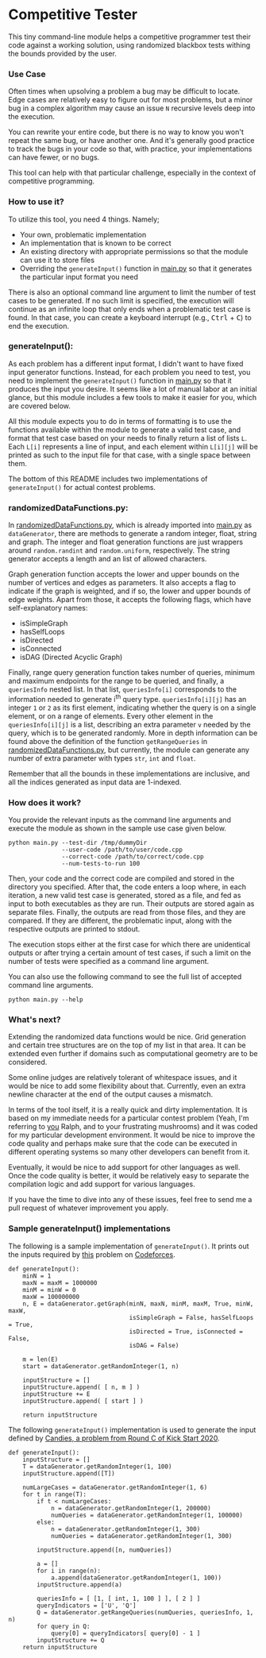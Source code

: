 # Competitive Tester

This tiny command-line module helps a competitive programmer test their code against a working solution, using randomized blackbox tests withing the bounds provided by the user.

### Use Case

Often times when upsolving a problem a bug may be difficult to locate. Edge cases are relatively easy to figure out for most problems, but a minor bug in a complex algorithm may cause an issue `N` recursive levels deep into the execution.

You can rewrite your entire code, but there is no way to know you won't repeat the same bug, or have another one. And it's generally good practice to track the bugs in your code so that, with practice, your implementations can have fewer, or no bugs.

This tool can help with that particular challenge, especially in the context of competitive programming.

### How to use it?

To utilize this tool, you need 4 things. Namely;

- Your own, problematic implementation
- An implementation that is known to be correct
- An existing directory with appropriate permissions so that the module can use it to store files
- Overriding the `generateInput()` function in [main.py](main.py) so that it generates the particular input format you need

There is also an optional command line argument to limit the number of test cases to be generated. If no such limit is specified, the execution will continue as an infinite loop that only ends when a problematic test case is found. In that case, you can create a keyboard interrupt (e.g., <kbd>Ctrl</kbd> + <kbd>C</kbd>) to end the execution.

### generateInput():

As each problem has a different input format, I didn't want to have fixed input generator functions. Instead, for each problem you need to test, you need to implement the `generateInput()` function in [main.py](main.py) so that it produces the input you desire. It seems like a lot of manual labor at an initial glance, but this module includes a few tools to make it easier for you, which are covered below.

All this module expects you to do in terms of formatting is to use the functions available within the module to generate a valid test case, and format that test case based on your needs to finally return a list of lists `L`. Each `L[i]` represents a line of input, and each element within `L[i][j]` will be printed as such to the input file for that case, with a single space between them.

The bottom of this README includes two implementations of `generateInput()` for actual contest problems.

### randomizedDataFunctions.py:

In [randomizedDataFunctions.py](randomizedDataFunctions.py), which is already imported into [main.py](main.py) as `dataGenerator`, there are methods to generate a random integer, float, string and graph. The integer and float generation functions are just wrappers around `random.randint` and `random.uniform`, respectively. The string generator accepts a length and an list of allowed characters.

Graph generation function accepts the lower and upper bounds on the number of vertices and edges as parameters. It also accepts a flag to indicate if the graph is weighted, and if so, the lower and upper bounds of edge weights. Apart from those, it accepts the following flags, which have self-explanatory names:

- isSimpleGraph
- hasSelfLoops
- isDirected
- isConnected
- isDAG (Directed Acyclic Graph)

Finally, range query generation function takes number of queries, minimum and maximum endpoints for the range to be queried, and finally, a `queriesInfo` nested list. In that list, `queriesInfo[i]` corresponds to the information needed to generate i<sup>th</sup> query type. `queriesInfo[i][j]` has an integer `1` or `2` as its first element, indicating whether the query is on a single element, or on a range of elements. Every other element in the `queriesInfo[i][j]` is a list, describing an extra parameter `v` needed by the query, which is to be generated randomly. More in depth information can be found above the definition of the function `getRangeQueries` in [randomizedDataFunctions.py](randomizedDataFunctions.py), but currently, the module can generate any number of extra parameter with types `str`, `int` and `float`.

Remember that all the bounds in these implementations are inclusive, and all the indices generated as input data are 1-indexed.

### How does it work?

You provide the relevant inputs as the command line arguments and execute the module as shown in the sample use case given below.

```shell
python main.py --test-dir /tmp/dummyDir
               --user-code /path/to/user/code.cpp
               --correct-code /path/to/correct/code.cpp
               --num-tests-to-run 100
```

Then, your code and the correct code are compiled and stored in the directory you specified. After that, the code enters a loop where, in each iteration, a new valid test case is generated, stored as a file, and fed as input to both executables as they are run. Their outputs are stored again as separate files. Finally, the outputs are read from those files, and they are compared. If they are different, the problematic input, along with the respective outputs are printed to stdout.

The execution stops either at the first case for which there are unidentical outputs or after trying a certain amount of test cases, if such a limit on the number of tests were specified as a command line argument.

You can also use the following command to see the full list of accepted command line arguments.

```
python main.py --help
```

### What's next?

Extending the randomized data functions would be nice. Grid generation and certain tree structures are on the top of my list in that area. It can be extended even further if domains such as computational geometry are to be considered.

Some online judges are relatively tolerant of whitespace issues, and it would be nice to add some flexibility about that. Currently, even an extra newline character at the end of the output causes a mismatch.

In terms of the tool itself, it is a really quick and dirty implementation. It is based on my immediate needs for a particular contest problem (Yeah, I'm referring to [you](https://codeforces.com/problemset/problem/894/E) Ralph, and to your frustrating mushrooms) and it was coded for my particular development environment. It would be nice to improve the code quality and perhaps make sure that the code can be executed in different operating systems so many other developers can benefit from it.

Eventually, it would be nice to add support for other languages as well. Once the code quality is better, it would be relatively easy to separate the compilation logic and add support for various languages.

If you have the time to dive into any of these issues, feel free to send me a pull request of whatever improvement you apply.

### Sample generateInput() implementations

The following is a sample implementation of `generateInput()`. It prints out the inputs required by [this](https://codeforces.com/problemset/problem/894/E) problem on [Codeforces](https://www.codeforces.com).

```
def generateInput():
    minN = 1
    maxN = maxM = 1000000
    minM = minW = 0
    maxW = 100000000
    n, E = dataGenerator.getGraph(minN, maxN, minM, maxM, True, minW, maxW,
                                  isSimpleGraph = False, hasSelfLoops = True,
                                  isDirected = True, isConnected = False,
                                  isDAG = False)

    m = len(E)
    start = dataGenerator.getRandomInteger(1, n)

    inputStructure = []
    inputStructure.append( [ n, m ] )
    inputStructure += E
    inputStructure.append( [ start ] )

    return inputStructure
```

The following `generateInput()` implementation is used to generate the input defined by [Candies, a problem from Round C of Kick Start 2020](https://codingcompetitions.withgoogle.com/kickstart/round/000000000019ff43/0000000000337b4d).

```
def generateInput():
    inputStructure = []
    T = dataGenerator.getRandomInteger(1, 100)
    inputStructure.append([T])

    numLargeCases = dataGenerator.getRandomInteger(1, 6)
    for t in range(T):
        if t < numLargeCases:
            n = dataGenerator.getRandomInteger(1, 200000)
            numQueries = dataGenerator.getRandomInteger(1, 100000)
        else:
            n = dataGenerator.getRandomInteger(1, 300)
            numQueries = dataGenerator.getRandomInteger(1, 300)

        inputStructure.append([n, numQueries])

        a = []
        for i in range(n):
            a.append(dataGenerator.getRandomInteger(1, 100))
        inputStructure.append(a)

        queriesInfo = [ [1, [ int, 1, 100 ] ], [ 2 ] ]
        queryIndicators = ['U', 'Q']
        Q = dataGenerator.getRangeQueries(numQueries, queriesInfo, 1, n)
        for query in Q:
            query[0] = queryIndicators[ query[0] - 1 ]
        inputStructure += Q
    return inputStructure
```

